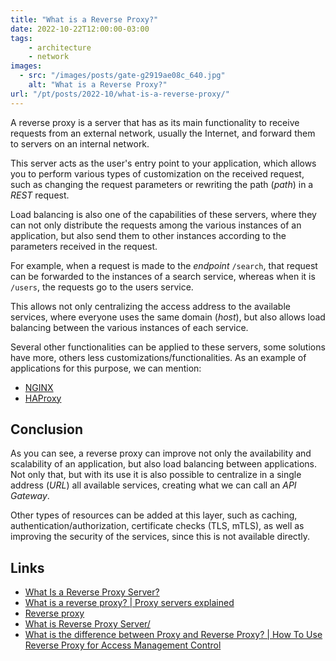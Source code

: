 ```yaml
---
title: "What is a Reverse Proxy?"
date: 2022-10-22T12:00:00-03:00
tags:
    - architecture
    - network
images: 
  - src: "/images/posts/gate-g2919ae08c_640.jpg"
    alt: "What is a Reverse Proxy?"
url: "/pt/posts/2022-10/what-is-a-reverse-proxy/"
---
```


A reverse proxy is a server that has as its main functionality to receive requests from an external network, usually the Internet, and forward them to servers on an internal network.

This server acts as the user's entry point to your application, which allows you to perform various types of customization on the received request, such as changing the request parameters or rewriting the path (*path*) in a *REST* request.

Load balancing is also one of the capabilities of these servers, where they can not only distribute the requests among the various instances of an application, but also send them to other instances according to the parameters received in the request.

For example, when a request is made to the *endpoint* `/search`, that request can be forwarded to the instances of a search service, whereas when it is `/users`, the requests go to the users service. 

This allows not only centralizing the access address to the available services, where everyone uses the same domain (*host*), but also allows load balancing between the various instances of each service.

Several other functionalities can be applied to these servers, some solutions have more, others less customizations/functionalities. As an example of applications for this purpose, we can mention:

- [NGINX](https://www.nginx.com/)
- [HAProxy](http://www.haproxy.org/)

## Conclusion

As you can see, a reverse proxy can improve not only the availability and scalability of an application, but also load balancing between applications. Not only that, but with its use it is also possible to centralize in a single address (*URL*) all available services, creating what we can call an *API Gateway*.

Other types of resources can be added at this layer, such as caching, authentication/authorization, certificate checks (TLS, mTLS), as well as improving the security of the services, since this is not available directly.

## Links

- [What Is a Reverse Proxy Server?](https://www.nginx.com/resources/glossary/reverse-proxy-server/)
- [What is a reverse proxy? | Proxy servers explained](https://www.cloudflare.com/learning/cdn/glossary/reverse-proxy/)
- [Reverse proxy](https://en.wikipedia.org/wiki/Reverse_proxy)
- [What is Reverse Proxy Server/](https://www.imperva.com/learn/performance/reverse-proxy/)
- [What is the difference between Proxy and Reverse Proxy? | How To Use Reverse Proxy for Access Management Control](https://www.strongdm.com/blog/difference-between-proxy-and-reverse-proxy)